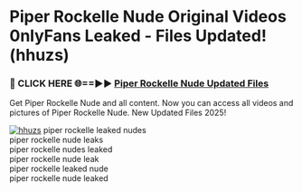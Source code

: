 # Piper Rockelle Nude Original Videos 0nlyFans Leaked - Files Updated! (hhuzs)

<h3>🔴 CLICK HERE 🌐==►► <a href="https://tinyurl.com/52m3yx9h" rel="nofollow">Piper Rockelle Nude Updated Files</a></h3>

Get Piper Rockelle Nude and all content. Now you can access all videos and pictures of Piper Rockelle Nude. New Updated Files 2025!

[![hhuzs](https://i.imgur.com/TnHtlc8.gif)](https://tinyurl.com/52m3yx9h)
piper rockelle leaked nudes<br>
piper rockelle nude leaks<br>
piper rockelle nudes leaked<br>
piper rockelle nude leak<br>
piper rockelle leaked nude<br>
piper rockelle nude leaked